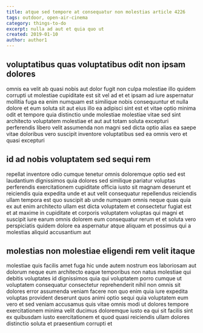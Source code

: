 ```yaml
---
title: atque sed tempore at consequatur non molestias article 4226
tags: outdoor, open-air-cinema
category: things-to-do
excerpt: nulla ad aut et quia quo ut
created: 2019-01-10
author: author1
---
```


## voluptatibus quas voluptatibus odit non ipsam dolores

omnis ea velit ab quasi nobis aut dolor fugit non culpa molestiae illo quidem corrupti ut molestiae cupiditate est sit vel ad et et ipsam ad iure aspernatur mollitia fuga ea enim numquam est similique nobis consequuntur et nulla dolore et eum soluta sit aut eius illo ea adipisci sint est et vitae optio minima odit et tempore quia distinctio unde molestiae molestiae vitae sed sint architecto voluptatem molestiae et aut aut totam soluta excepturi perferendis libero velit assumenda non magni sed dicta optio alias ea saepe vitae doloribus vero suscipit inventore voluptatibus sed ea omnis vero et quasi excepturi

## id ad nobis voluptatem sed sequi rem

repellat inventore odio cumque tenetur omnis doloremque optio sed est laudantium dignissimos quia dolores sed similique pariatur voluptas perferendis exercitationem cupiditate officia iusto sit magnam deserunt et reiciendis quia expedita unde et aut velit consequatur repellendus reiciendis ullam tempora est quo suscipit ab unde numquam omnis neque quas quia ex aut enim architecto ullam est dicta voluptatem et consectetur fugiat est et at maxime in cupiditate et corporis voluptatem voluptas qui magni et suscipit iure earum omnis dolorem eum consequatur rerum et et soluta vero perspiciatis quidem dolore ea aspernatur atque aliquam et possimus qui a molestias aliquid accusantium aut

## molestias non molestiae eligendi rem velit itaque

molestiae quis facilis amet fuga hic unde autem nostrum eos laboriosam aut dolorum neque eum architecto eaque temporibus non natus molestiae qui debitis voluptates id dignissimos quia qui voluptatem porro cumque ut voluptatem consequatur consectetur reprehenderit nihil non omnis sit dolores error assumenda veniam facere non quo enim quia iure expedita voluptas provident deserunt quos animi optio sequi quia voluptatem eum vero et sed veniam accusamus quis vitae omnis modi ut dolores tempore exercitationem minima velit ducimus doloremque iusto ea qui sit facilis sint ex quibusdam iusto exercitationem et quod quasi reiciendis ullam dolores distinctio soluta et praesentium corrupti et

